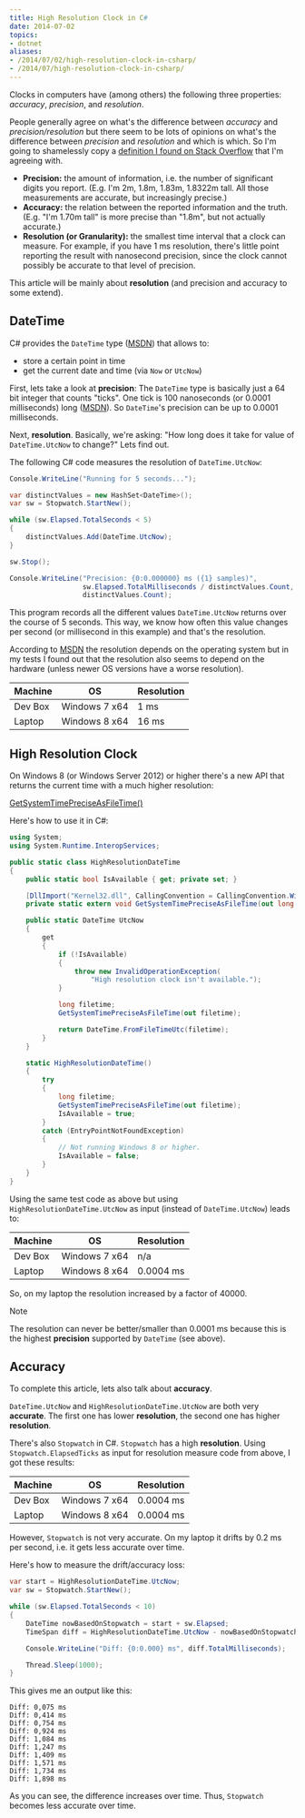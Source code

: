 ```yaml
---
title: High Resolution Clock in C#
date: 2014-07-02
topics:
- dotnet
aliases:
- /2014/07/02/high-resolution-clock-in-csharp/
- /2014/07/high-resolution-clock-in-csharp/
---
```


Clocks in computers have (among others) the following three properties: *accuracy*, *precision*, and *resolution*.

People generally agree on what's the difference between *accuracy* and *precision/resolution* but there seem to be lots of opinions on what's the difference between *precision* and *resolution* and which is which. So I'm going to shamelessly copy a [definition I found on Stack Overflow](http://stackoverflow.com/a/16740505/614177) that I'm agreeing with.

* **Precision:** the amount of information, i.e. the number of significant digits you report. (E.g. I'm 2m, 1.8m, 1.83m, 1.8322m tall. All those measurements are accurate, but increasingly precise.)
* **Accuracy:** the relation between the reported information and the truth. (E.g. "I'm 1.70m tall" is more precise than "1.8m", but not actually accurate.)
* **Resolution (or Granularity):** the smallest time interval that a clock can measure. For example, if you have 1 ms resolution, there's little point reporting the result with nanosecond precision, since the clock cannot possibly be accurate to that level of precision.

This article will be mainly about **resolution** (and precision and accuracy to some extend).

## DateTime

C# provides the `DateTime` type ([MSDN](http://msdn.microsoft.com/EN-US/library/system.datetime.aspx)) that allows to:

* store a certain point in time
* get the current date and time (via `Now` or `UtcNow`)

First, lets take a look at **precision**: The `DateTime` type is basically just a 64 bit integer that counts "ticks". One tick is 100 nanoseconds (or 0.0001 milliseconds) long ([MSDN](http://msdn.microsoft.com/EN-US/library/system.datetime.ticks.aspx)). So `DateTime`'s precision can be up to 0.0001 milliseconds.

Next, **resolution**. Basically, we're asking: "How long does it take for value of `DateTime.UtcNow` to change?" Lets find out.

The following C# code measures the resolution of `DateTime.UtcNow`:

```c#
Console.WriteLine("Running for 5 seconds...");

var distinctValues = new HashSet<DateTime>();
var sw = Stopwatch.StartNew();

while (sw.Elapsed.TotalSeconds < 5)
{
    distinctValues.Add(DateTime.UtcNow);
}

sw.Stop();

Console.WriteLine("Precision: {0:0.000000} ms ({1} samples)",
                  sw.Elapsed.TotalMilliseconds / distinctValues.Count,
                  distinctValues.Count);
```

This program records all the different values `DateTime.UtcNow` returns over the course of 5 seconds. This way, we know how often this value changes per second (or millisecond in this example) and that's the resolution.

According to [MSDN](http://msdn.microsoft.com/EN-US/library/system.datetime.utcnow.aspx) the resolution depends on the operating system but in my tests I found out that the resolution also seems to depend on the hardware (unless newer OS versions have a worse resolution).

| Machine  | OS           |  Resolution |
| -------- | ------------- | ---------- |
| Dev Box  | Windows 7 x64 | 1 ms       |
| Laptop   | Windows 8 x64 | 16 ms      |

## High Resolution Clock

On Windows 8 (or Windows Server 2012) or higher there's a new API that returns the current time with a much higher resolution:

[GetSystemTimePreciseAsFileTime()](http://msdn.microsoft.com/en-us/library/windows/desktop/hh706895%28v=vs.85%29.aspx)

Here's how to use it in C#:

```c#
using System;
using System.Runtime.InteropServices;

public static class HighResolutionDateTime
{
    public static bool IsAvailable { get; private set; }

    [DllImport("Kernel32.dll", CallingConvention = CallingConvention.Winapi)]
    private static extern void GetSystemTimePreciseAsFileTime(out long filetime);

    public static DateTime UtcNow
    {
        get
        {
            if (!IsAvailable)
            {
                throw new InvalidOperationException(
                    "High resolution clock isn't available.");
            }

            long filetime;
            GetSystemTimePreciseAsFileTime(out filetime);

            return DateTime.FromFileTimeUtc(filetime);
        }
    }

    static HighResolutionDateTime()
    {
        try
        {
            long filetime;
            GetSystemTimePreciseAsFileTime(out filetime);
            IsAvailable = true;
        }
        catch (EntryPointNotFoundException)
        {
            // Not running Windows 8 or higher.
            IsAvailable = false;
        }
    }
}
```

Using the same test code as above but using `HighResolutionDateTime.UtcNow` as input (instead of `DateTime.UtcNow`) leads to:

| Machine  | OS            | Resolution |
| -------- | ------------- | ---------- |
| Dev Box  | Windows 7 x64 | n/a        |
| Laptop   | Windows 8 x64 | 0.0004 ms  |

So, on my laptop the resolution increased by a factor of 40000.

> [!NOTE]
> The resolution can never be better/smaller than 0.0001 ms because this is the highest **precision** supported by `DateTime` (see above).

## Accuracy

To complete this article, lets also talk about **accuracy**.

`DateTime.UtcNow` and `HighResolutionDateTime.UtcNow` are both very **accurate**. The first one has lower **resolution**, the second one has higher **resolution**.

There's also `Stopwatch` in C#. `Stopwatch` has a high **resolution**. Using `Stopwatch.ElapsedTicks` as input for resolution measure code from above, I got these results:

| Machine  | OS            | Resolution |
| -------- | ------------- | ---------- |
| Dev Box  | Windows 7 x64 | 0.0004 ms  |
| Laptop   | Windows 8 x64 | 0.0004 ms  |

However, `Stopwatch` is not very accurate. On my laptop it drifts by 0.2 ms per second, i.e. it gets less accurate over time.

Here's how to measure the drift/accuracy loss:

```c#
var start = HighResolutionDateTime.UtcNow;
var sw = Stopwatch.StartNew();

while (sw.Elapsed.TotalSeconds < 10)
{
    DateTime nowBasedOnStopwatch = start + sw.Elapsed;
    TimeSpan diff = HighResolutionDateTime.UtcNow - nowBasedOnStopwatch;

    Console.WriteLine("Diff: {0:0.000} ms", diff.TotalMilliseconds);

    Thread.Sleep(1000);
}
```

This gives me an output like this:

```
Diff: 0,075 ms
Diff: 0,414 ms
Diff: 0,754 ms
Diff: 0,924 ms
Diff: 1,084 ms
Diff: 1,247 ms
Diff: 1,409 ms
Diff: 1,571 ms
Diff: 1,734 ms
Diff: 1,898 ms
```

As you can see, the difference increases over time. Thus, `Stopwatch` becomes less accurate over time.
